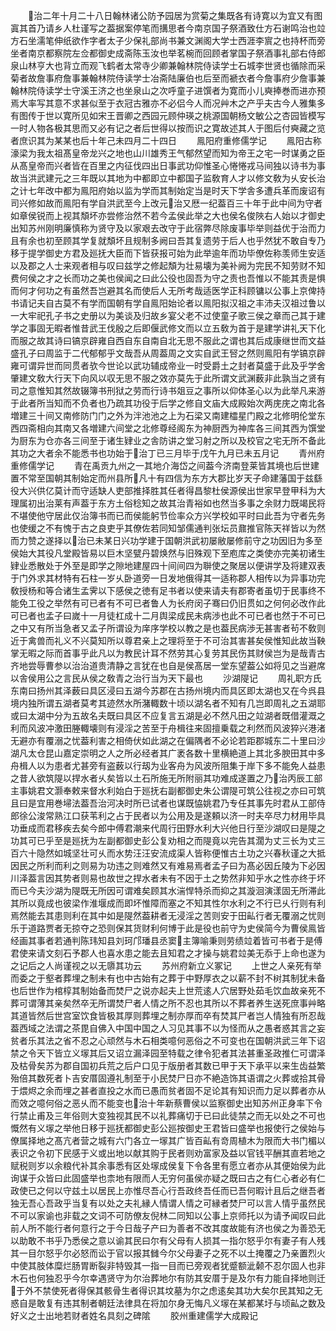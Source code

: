 <!-- { "loadSidebar": true } -->
　　治二年十月二十八日翰林诸公防予园居为赏菊之集既各有诗寛以为宜又有图寘其首乃请乡人杜谨写之葢据案停笔而搆思者今南京国子祭酒致仕方石谢鸣治也竝方石坐濡笔伸纸欲作字者太子少保礼部尚书兼文渊阁大学士西涯李賔之也持杯而旁坐者南京都察院左佥都御史成斋陈玉汝也举茗椀而回顾者掌国子祭酒事礼部右侍郎泉山林亨大也背立而观飞鹤者太常寺少卿兼翰林院侍读学士石城李世贤也循除而采菊者故詹事府詹事兼翰林院侍读学士冶斋陆廉伯也后至而褫衣者今詹事府少詹事兼翰林院侍读学士守溪王济之也坐泉山之次呼童子进馔者为寛而小儿奭捧巻而进亦预焉大率写其意不求甚似至于衣冠古雅亦不必侣今人而况艸木之产乎夫古今人雅集多有图传于世以寛所见如宋王晋卿之西园元顾仲瑛之桃源国朝杨文敏公之杏园皆模写一时人物各极其思而又必有记之者后世得以按而识之寛故述其人于图后付奭藏之览者庶识其为某某也后十年己未四月二十四日
　　鳯阳府重修儒学记
　　鳯阳古称濠梁为我太祖髙皇帝龙兴之地也山川雄秀王气郁然望而知为帝王之宅一时谋勇之臣从髙皇帝而兴者皆在百里之内征伐四出日事武功仰惟圣心惓惓戎马间独以诗书为事故当洪武建元之三年既以其地为中都即立中都国子监敎育人才以修文敎为乆安长治之计七年改中都为鳯阳府始以监为学而其制始定当是时天下学舎多遭兵革而废诏有司兴修如故而鳯阳有学自洪武至今上改元治又厯一纪葢百三十年于此中间为守者如章侯锐而上视其頽坏亦尝修治然不若今孟侯此举之大也侯名俊陜右人始以才御史出知苏州刚明廉慎称为贤守及以家艰去改守于此宿弊尽除废事毕举则益优于治而力且有余也初至顾其学复就頽坏且规制多阙曰吾其复遗劳于后人也乎然犹不敢自专乃移于提学御史方君及廵抚大臣而下皆获报可始为此举逾年而功毕僚佐称羡师生安适以及郡之人士来观者相与叹曰兹学之修起頽为壮易壊为美补阙为完民不知劳财不知费何侯之才之长而功之美也侯闻之曰此公役也固吾为守之责也吾惟以不能其责是惧而何才何功之有虽然吾岂避其名而使后人无所考哉适医学正科顾镛以公事上京俾持书请记夫自古莫不有学而国朝有学自鳯阳始论者以鳯阳拟汉祖之丰沛夫汉祖过鲁以一大牢祀孔子书之史册以为美谈及归故乡宴父老不过使童子歌三侯之章而己其于建学之事固无暇者惟昔武王伐殷之后即偃武修文而以立五敎为首于是建学讲礼天下化而服之故其诗曰镐京辟雍自西自东自南自北无思不服此之谓也其后成康继世而文益盛孔子曰周监于二代郁郁乎文哉吾从周葢周之文实自武王唘之然则鳯阳有学镐京辟雍可谓异世而同贯者欤今世论以武功辅成帝业一时受爵土之封者莫盛于此及乎学舍肇建文敎大行天下向风以収无思不服之效亦莫先于此所谓文武渊薮非此孰当之贤有司之意惟知其然故辍簿书刑狱之劳而行诗书爼豆之事所以仰体圣心以为此举凡来游于此者所当知而不负者也乃疏其功役于后学之修自文庙大成殿始次两庑庑之南北各増建三十间又南修防门门之外为泮池池之上为石梁又南建櫺星门殿之北修明伦堂东西四斋相向其南又各増建六间堂之北修尊经阁东为神厨西为神库各三间其西为馔堂为厨东为仓亦各三间至于诸生肄业之舎防讲之堂习射之所以及校官之宅无所不备此其功之大者余不能悉书也功始于治丁已三月毕于戊午九月已未五月记
　　青州府重修儒学记
　　青在禹贡九州之一其地介海岱之间葢今济南登莱皆其境也后世建置不常至国朝其制始定而州县所凡十有四信为东方大郡比岁天子命建藩国于兹繇役大兴供亿莫计而守适缺人吏部推择胜其任者得昌黎杜侯源侯出世家早登甲科为大理属初出治莱有声葢于东方土俗稔知之故其治青裕如也然当多事之余财力既竭民将不堪使他守居此仅治簿书而已而侯能躬节俭率众方兴学校如平时曰此吾为守者先务也使缓之不有愧于古之良吏乎其僚佐若同知邹儒通判张坛员鼐推官陈天祥皆以为然而力赞之遂择以治已未某日兴功学建于国朝洪武初屡敝屡修前守之功因旧为多至侯始大其役凡堂殿皆易以巨木坚甓丹碧焕然与旧殊观下至庖库之类使亦完美初诸生肄业悉散处于外至是即学之隙地建屋四十间间四为聨使之聚居以便讲学及将建双表于门外求其材特有石柱一岁乆卧道旁一日发地俄得其一适称郡人相传以为异事功完敎授杨和等合诸生孟霁以下感侯之徳有足书者以使来请夫有郡寄者虽切于民事终不能免工役之举然有可已者有不可已者鲁人为长府闵子骞曰仍旧贯如之何何必改作此可已者也孟子曰嵗十一月徒杠成十二月舆梁成民未病渉也此不可已者也然于不可已之中又有所当急者又孟子所谓设为庠序学校以教之是也葢民病渉无甚害者茍不敎则近于禽兽而礼义不兴莫知所以尊君亲上之理将至于不可治其害甚矣侯惟知此故当鞅掌无暇之际而首事乎此凡以为教民计耳不然劳其心复劳其民伤其财侯岂为是哉青古齐地尝辱曹参以治治道贵清静之言犹在也自是侯髙居一堂东望葢公如将见之当避席以舎侯用公之言民从侯之敎青之治行当为天下最也
　　沙湖隄记
　　周礼职方氏东南曰扬州其泽薮曰具区浸曰五湖今苏郡在古扬州境内而具区即太湖也又在今呉县境内独所谓五湖者莫考其迹然水所潴輙数十顷以湖名者不知有几岂即周礼之五湖耶或曰太湖中分为五故名夫既曰具区不应复言五湖是必不然凡田之竝湖者既借灌溉之利而风波冲激田塍輙壊则有浸淫之苦至于舟楫往来固擅乗载之利然而风波猝兴港渚无避亦有覆溺之忧葢利害之相倚伏如此湖之在偏隅者不必论若距郡城东二十里曰沙湖凡太仓昆山嘉定崇明之人之所必经者其广袤各数十里横絶道上其北多腴田其中多舟楫人以为患者尤甚旁有盗薮以行刼为业客舟为风波所阻集于岸下多不能免人益患之昔人欲筑隄以捍水者乆矣皆以土石所施无所附丽其功难成遂置之乃治丙辰工部主事姚君文灏奉敕来督水利始白于廵抚右副都御史朱公谓隄可筑公往视之亦曰可筑且曰是宜用巻埽法葢吾治河决时所已试者也谋既恊姚君乃专任其事先时君从工部侍郎徐公浚常熟江口获苇利之占于民者以为公用及是遂頼以济一时夫卒尽力材用毕具功垂成而君移疾去矣今郎中傅君潮来代周行田野水利大兴他日行至沙湖叹曰是隄之功其可已乎至是廵抚为左副都御史彭公复劝相之而隄竟以完告其濶为丈三长为丈三百六十隐然如城坚壮可乆而水势汪汪安流成渠人皆称便惟古土功之兴春秋谨之大抵因民之所利而利之则易为功违之则难然又有难易焉者孟子曰为髙必因丘陵为下必因川泽葢言因其势者则易也故世之捍水者未有不因于土之势然非知乎水之性亦终于坏而已今夫沙湖为隄既无所因可谓难矣顾其水湍悍特杀而抑之其漩洄演漾固无所滞此其所以竟成也彼梁作淮堰成而即坏惟障而塞之不知其性尔水利之不行已乆行则有利焉然能去其患则利在其中如是隄然葢耕者无浸淫之苦则安于田畆行者无覆溺之忧则乐于道路贾者无掠夺之恐则保其货财利何博于此是役也前守为史侯简今为曹侯鳯皆经画其事者若通判陈玮知县刘珂邝璠县丞窦主簿喻秉则劳绩竝着皆可书者于是傅君使来请文刻石予郡人也喜水患之能去且知君之才操与姚君竝美无忝于上命也遂为之记后之人尚谨视之以无隳其功云
　　苏州府新立义冢记
　　上世之人亲死有举而委之于壑者葬埋之制未有也中古始有之葬于中野厚衣之以薪不封不树其制犹未备也后世作为棺椁其制始备而焚尸之说亦起夫上世荒逺人穴居野处茹毛饮血故亲死不葬可谓薄其亲矣然卒无所谓焚尸者人情之所不忍也其所以不葬者养生送死庶事艸略其道皆然后世宫室饮食皆极其厚则葬埋之制亦厚而卒有焚其尸者岂人情独有所忍哉葢西域之法谓之茶毘自佛入中国中国之人习见其事不以为怪而从之愚者惑其言之妄贫者乐其法之省不忍之心顽然与木石相类噫何恶俗之不可变也在国朝洪武三年下诏禁之令天下皆立义塜其后又诏立漏泽园至特载之律令犯者其法甚重圣政推仁可谓泽及枯骨矣苏为郡自国初兵荒之后户口见于版册者其数已甲于天下承平以来生齿益繁殆倍其数死者卜吉安厝固遵礼制至于小民焚尸日亦不絶造饰其语谓之火葬或拾其骨于煨烬之余而埋之甚者直投之水而已愚而贫者固不足论其有知识而力足以葬者亦从而效之噫何俗之恶乆而不能变也治十年新蔡曹侯以监察御史出知苏州正身率下令行禁止甫及三年俗则大变独视其民不以礼葬痛切于已曰此徒禁之而无以处之不可也慨然有义塜之举他日移于廵抚都御史彭公廵按御史王君皆曰盛举也报使行之侯始与僚属择地之髙亢者营之城有六门各立一塜其广皆百畆有竒周植木为限而大书门楣以表识之令初下民感于义或出地以献其购于民者则劝富家及益以官钱平酬其直若地之赋税则岁以余粮代补其余事悉有区处塜成侯复下令各里有愿立者亦从其便始侯为此询谋于众皆曰此固盛举也柰地有限而人无穷何虽侯亦疑之既曰古之有仁心者必有仁政使已之何以守兹土以居民上亦惟尽吾心行吾政终吾任而已吾何暇计且后之继吾者独无吾心吾政乎当复有以处之夫礼縁人情谓人情之可縁者焚尸可以言人情乎虽然民不可以家谕也非载之文词不可防僚友倪林二同知以公事上京师托以为请予闻叹曰此前人所不能行者何意行之于今日哉子产曰为善者不改其度故能有济也侯之为善恐无以助敢不书乎乃悉侯之意以谕其民曰尔有父母有人损其一指尔怒乎尔有妻子有人残其一目尔怒乎尔必怒而讼于官以报其雠今尔父母妻子之死不以土掩覆之乃亲置烈火中使其肢体糜烂肠胃断裂非特毁其一指一目而已旁观者犹蹙额泚颡不忍尔固人也非木石也何独忍乎今尔幸遇贤守为尔治葬地尔有防其安厝于是及尔有力能自择地则迁于外不禁使死者得保其骸骨生者得识其坟墓为尔之虑逺矣其功大矣尔民其知之无惑自是敢复有违其制者朝廷法律具在将加尔身无悔凡义塜在某都某圩与顷畆之数及好义之士出地若财者姓名具刻之碑隂
　　胶州重建儒学大成殿记
